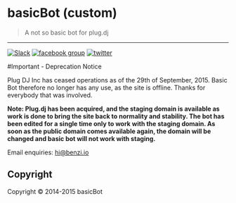 # basicBot (custom)
> A not so basic bot for plug.dj

---

[![Slack](https://basicbot.herokuapp.com/badge.svg)](https://basicbot.herokuapp.com/) [![facebook group](https://img.shields.io/badge/facebook-group-3b5998.svg?style=flat)](https://facebook.com/groups/basicBot) [![twitter](https://img.shields.io/badge/twitter-%20-55acee.svg?style=flat)](https://twitter.com/bscbt)

#Important - Deprecation Notice

Plug DJ Inc has ceased operations as of the 29th of September, 2015. Basic Bot therefore no longer has any use, as the site is offline. Thanks for everybody that was involved.

__Note: Plug.dj has been acquired, and the staging domain is available as work is done to bring the site back to normality and stability. The bot has been edited for a single time only to work with the staging domain. As soon as the public domain comes available again, the domain will be changed and basic bot will not work with staging.__

Email enquiries: [hi@benzi.io](mailto:hi@benzi.io)


Copyright
---------
Copyright &copy; 2014-2015 basicBot